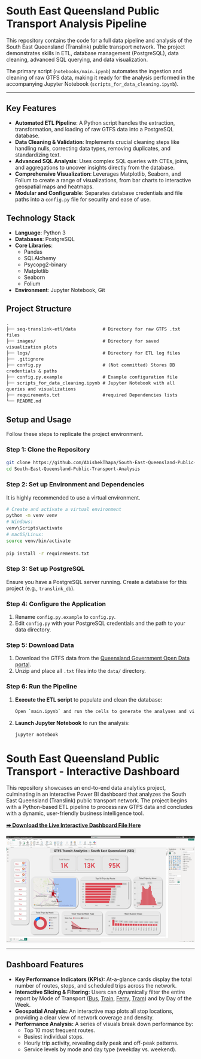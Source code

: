 # South East Queensland Public Transport Analysis Pipeline

This repository contains the code for a full data pipeline and analysis of the South East Queensland (Translink) public transport network. The project demonstrates skills in ETL, database management (PostgreSQL), data cleaning, advanced SQL querying, and data visualization.

The primary script (`notebooks/main.ipynb`) automates the ingestion and cleaning of raw GTFS data, making it ready for the analysis performed in the accompanying Jupyter Notebook (`scripts_for_data_cleaning.ipynb`).


---

## Key Features

*   **Automated ETL Pipeline**: A Python script handles the extraction, transformation, and loading of raw GTFS data into a PostgreSQL database.
*   **Data Cleaning & Validation**: Implements crucial cleaning steps like handling nulls, correcting data types, removing duplicates, and standardizing text.
*   **Advanced SQL Analysis**: Uses complex SQL queries with CTEs, joins, and aggregations to uncover insights directly from the database.
*   **Comprehensive Visualization**: Leverages Matplotlib, Seaborn, and Folium to create a range of visualizations, from bar charts to interactive geospatial maps and heatmaps.
*   **Modular and Configurable**: Separates database credentials and file paths into a `config.py` file for security and ease of use.

## Technology Stack

*   **Language**: Python 3
*   **Databases**: PostgreSQL
*   **Core Libraries**:
    *   Pandas
    *   SQLAlchemy
    *   Psycopg2-binary
    *   Matplotlib
    *   Seaborn
    *   Folium
*   **Environment**: Jupyter Notebook, Git

## Project Structure

```
.
├── seq-translink-etl/data          # Directory for raw GTFS .txt files
├── images/                         # Directory for saved visualization plots
├── logs/                           # Directory for ETL log files
├── .gitignore
├── config.py                       # (Not committed) Stores DB credentials & paths
├── config.py.example               # Example configuration file
├── scripts_for_data_cleaning.ipynb # Jupyter Notebook with all queries and visualizations
├── requirements.txt                #required Dependencies lists
└── README.md
```

## Setup and Usage

Follow these steps to replicate the project environment.

### Step 1: Clone the Repository
```bash
git clone https://github.com/AbishekThapa/South-East-Queensland-Public-Transport-Analysis.git
cd South-East-Queensland-Public-Transport-Analysis
```

### Step 2: Set up Environment and Dependencies
It is highly recommended to use a virtual environment.
```bash
# Create and activate a virtual environment
python -m venv venv
# Windows:
venv\Scripts\activate
# macOS/Linux:
source venv/bin/activate

pip install -r requirements.txt

```

### Step 3: Set up PostgreSQL
Ensure you have a PostgreSQL server running. Create a database for this project (e.g., `translink_db`).

### Step 4: Configure the Application
1.  Rename `config.py.example` to `config.py`.
2.  Edit `config.py` with your PostgreSQL credentials and the path to your data directory.

### Step 5: Download Data
1.  Download the GTFS data from the [Queensland Government Open Data portal](https://www.data.qld.gov.au/dataset/general-transit-feed-specification-gtfs-translink).
2.  Unzip and place all `.txt` files into the `data/` directory.

### Step 6: Run the Pipeline
1.  **Execute the ETL script** to populate and clean the database:
    ```bash
    Open `main.ipynb` and run the cells to generate the analyses and visualizations.
    ```
2.  **Launch Jupyter Notebook** to run the analysis:
    ```bash
    jupyter notebook
    ```

# South East Queensland Public Transport - Interactive Dashboard

This repository showcases an end-to-end data analytics project, culminating in an interactive Power BI dashboard that analyzes the South East Queensland (Translink) public transport network. The project begins with a Python-based ETL pipeline to process raw GTFS data and concludes with a dynamic, user-friendly business intelligence tool.

**[➡️ Download the Live Interactive Dashboard File Here](PoweBi_Dashboard/seq_dashboard.pbix)**

![Dashboard Screenshot](PoweBi_Dashboard/Screenshots/Dashboard.png)

---

## Dashboard Features

*   **Key Performance Indicators (KPIs):** At-a-glance cards display the total number of routes, stops, and scheduled trips across the network.
*   **Interactive Slicing & Filtering:** Users can dynamically filter the entire report by Mode of Transport ([Bus](PoweBi_Dashboard/Screenshots/bus.png), [Train](PoweBi_Dashboard/Screenshots/train.png), [Ferry](PoweBi_Dashboard/Screenshots/ferry.png), [Tram](PoweBi_Dashboard/Screenshots/tram.png)) and by Day of the Week.
*   **Geospatial Analysis:** An interactive map plots all stop locations, providing a clear view of network coverage and density.
*   **Performance Analysis:** A series of visuals break down performance by:
    *   Top 10 most frequent routes.
    *   Busiest individual stops.
    *   Hourly trip activity, revealing daily peak and off-peak patterns.
    *   Service levels by mode and day type (weekday vs. weekend).
